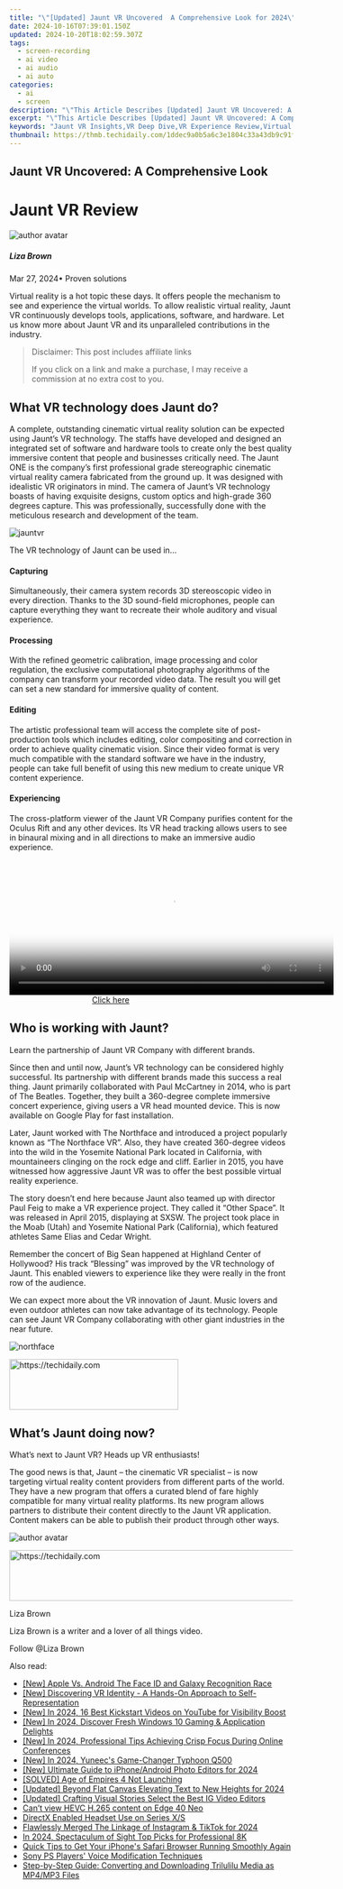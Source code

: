 ```yaml
---
title: "\"[Updated] Jaunt VR Uncovered  A Comprehensive Look for 2024\""
date: 2024-10-16T07:39:01.150Z
updated: 2024-10-20T18:02:59.307Z
tags: 
  - screen-recording
  - ai video
  - ai audio
  - ai auto
categories: 
  - ai
  - screen
description: "\"This Article Describes [Updated] Jaunt VR Uncovered: A Comprehensive Look for 2024\""
excerpt: "\"This Article Describes [Updated] Jaunt VR Uncovered: A Comprehensive Look for 2024\""
keywords: "Jaunt VR Insights,VR Deep Dive,VR Experience Review,Virtual Reality Explored,Journey Into VR,Unveiling Jaunt VR,Comprehensive VR Analysis"
thumbnail: https://thmb.techidaily.com/1ddec9a0b5a6c3e1804c33a43db9c91ffd9d92f92510209406429341a2fb6bc6.jpg
---
```


## Jaunt VR Uncovered: A Comprehensive Look

# Jaunt VR Review

![author avatar](https://lh5.googleusercontent.com/-AIMmjowaFs4/AAAAAAAAAAI/AAAAAAAAABc/Y5UmwDaI7HU/s250-c-k/photo.jpg)

##### Liza Brown

 Mar 27, 2024• Proven solutions

 Virtual reality is a hot topic these days. It offers people the mechanism to see and experience the virtual worlds. To allow realistic virtual reality, Jaunt VR continuously develops tools, applications, software, and hardware. Let us know more about Jaunt VR and its unparalleled contributions in the industry.

>  Disclaimer: This post includes affiliate links
>
>  If you click on a link and make a purchase, I may receive a commission at no extra cost to you.
>

## What VR technology does Jaunt do?

 A complete, outstanding cinematic virtual reality solution can be expected using Jaunt’s VR technology. The staffs have developed and designed an integrated set of software and hardware tools to create only the best quality immersive content that people and businesses critically need. The Jaunt ONE is the company’s first professional grade stereographic cinematic virtual reality camera fabricated from the ground up. It was designed with idealistic VR originators in mind. The camera of Jaunt’s VR technology boasts of having exquisite designs, custom optics and high-grade 360 degrees capture. This was professionally, successfully done with the meticulous research and development of the team.

![jauntvr](https://images.wondershare.com/filmora/resource/jauntvr.jpg
  )

 The VR technology of Jaunt can be used in…

#### Capturing

 Simultaneously, their camera system records 3D stereoscopic video in every direction. Thanks to the 3D sound-field microphones, people can capture everything they want to recreate their whole auditory and visual experience.

#### Processing

 With the refined geometric calibration, image processing and color regulation, the exclusive computational photography algorithms of the company can transform your recorded video data. The result you will get can set a new standard for immersive quality of content.

#### Editing

 The artistic professional team will access the complete site of post-production tools which includes editing, color compositing and correction in order to achieve quality cinematic vision. Since their video format is very much compatible with the standard software we have in the industry, people can take full benefit of using this new medium to create unique VR content experience.

#### Experiencing

 The cross-platform viewer of the Jaunt VR Company purifies content for the Oculus Rift and any other devices. Its VR head tracking allows users to see in binaural mixing and in all directions to make an immersive audio experience.

<!-- affiliate ads begin -->
<span id="1983473">
					<video width="576" height="240" style="cursor:pointer"
           poster="//a.impactradius-go.com/display-clicktoplayimage/1983473.png"
           onclick="if(!this.playClicked){this.play();this.setAttribute('controls',true);this.playClicked=true;}">
	   <source src="//a.impactradius-go.com/display-ad/22993-1983473">
	   <img src="//a.impactradius-go.com/display-clicktoplayimage/1983473.png" style="border: none; height: 100%; width: 100%; object-fit: contain">
	</video>
	<div style="width:360px;text-align:center"><a href="javascript:window.open(decodeURIComponent('https%3A%2F%2Fhomestyler.sjv.io%2Fc%2F5597632%2F1983473%2F22993'), '_blank');void(0);">Click here</a></div>
</span>
<img height="0" width="0" src="https://imp.pxf.io/i/5597632/1983473/22993" style="position:absolute;visibility:hidden;" border="0" />
<!-- affiliate ads end -->

## Who is working with Jaunt?

 Learn the partnership of Jaunt VR Company with different brands.

 Since then and until now, Jaunt’s VR technology can be considered highly successful. Its partnership with different brands made this success a real thing. Jaunt primarily collaborated with Paul McCartney in 2014, who is part of The Beatles. Together, they built a 360-degree complete immersive concert experience, giving users a VR head mounted device. This is now available on Google Play for fast installation.

 Later, Jaunt worked with The Northface and introduced a project popularly known as “The Northface VR”. Also, they have created 360-degree videos into the wild in the Yosemite National Park located in California, with mountaineers clinging on the rock edge and cliff. Earlier in 2015, you have witnessed how aggressive Jaunt VR was to offer the best possible virtual reality experience.

 The story doesn’t end here because Jaunt also teamed up with director Paul Feig to make a VR experience project. They called it “Other Space”. It was released in April 2015, displaying at SXSW. The project took place in the Moab (Utah) and Yosemite National Park (California), which featured athletes Same Elias and Cedar Wright.

 Remember the concert of Big Sean happened at Highland Center of Hollywood? His track “Blessing” was improved by the VR technology of Jaunt. This enabled viewers to experience like they were really in the front row of the audience.

 We can expect more about the VR innovation of Jaunt. Music lovers and even outdoor athletes can now take advantage of its technology. People can see Jaunt VR Company collaborating with other giant industries in the near future.

![northface]( https://images.wondershare.com/filmora/resource/northface.jpg
 )

<!-- affiliate ads begin -->
<a href="https://aligracehair.sjv.io/c/5597632/2047361/19272" target="_top" id="2047361">
  <img src="//a.impactradius-go.com/display-ad/19272-2047361" border="0" alt="https://techidaily.com" width="300" height="90"/>
</a>
<img height="0" width="0" src="https://aligracehair.sjv.io/i/5597632/2047361/19272" style="position:absolute;visibility:hidden;" border="0" />
<!-- affiliate ads end -->

## What’s Jaunt doing now?

 What’s next to Jaunt VR? Heads up VR enthusiasts!

 The good news is that, Jaunt – the cinematic VR specialist – is now targeting virtual reality content providers from different parts of the world. They have a new program that offers a curated blend of fare highly compatible for many virtual reality platforms. Its new program allows partners to distribute their content directly to the Jaunt VR application. Content makers can be able to publish their product through other ways.

![author avatar](https://lh5.googleusercontent.com/-AIMmjowaFs4/AAAAAAAAAAI/AAAAAAAAABc/Y5UmwDaI7HU/s250-c-k/photo.jpg)

<!-- affiliate ads begin -->
<a href="https://appsumo.8odi.net/c/5597632/2130885/7443" target="_top" id="2130885">
  <img src="//a.impactradius-go.com/display-ad/7443-2130885" border="0" alt="https://techidaily.com" width="600" height="90"/>
</a>
<img height="0" width="0" src="https://appsumo.8odi.net/i/5597632/2130885/7443" style="position:absolute;visibility:hidden;" border="0" />
<!-- affiliate ads end -->

Liza Brown

Liza Brown is a writer and a lover of all things video.

Follow @Liza Brown


<ins class="adsbygoogle"
     style="display:block"
     data-ad-format="autorelaxed"
     data-ad-client="ca-pub-7571918770474297"
     data-ad-slot="1223367746"></ins>



<ins class="adsbygoogle"
     style="display:block"
     data-ad-client="ca-pub-7571918770474297"
     data-ad-slot="8358498916"
     data-ad-format="auto"
     data-full-width-responsive="true"></ins>


<span class="atpl-alsoreadstyle">Also read:</span>
<div><ul>
<li><a href="https://fox-access.techidaily.com/new-apple-vs-android-the-face-id-and-galaxy-recognition-race/"><u>[New] Apple Vs. Android The Face ID and Galaxy Recognition Race</u></a></li>
<li><a href="https://fox-helps.techidaily.com/new-discovering-vr-identity-a-hands-on-approach-to-self-representation/"><u>[New] Discovering VR Identity - A Hands-On Approach to Self-Representation</u></a></li>
<li><a href="https://facebook-video-share.techidaily.com/new-in-2024-16-best-kickstart-videos-on-youtube-for-visibility-boost/"><u>[New] In 2024, 16 Best Kickstart Videos on YouTube for Visibility Boost</u></a></li>
<li><a href="https://fox-helps.techidaily.com/new-in-2024-discover-fresh-windows-10-gaming-and-application-delights/"><u>[New] In 2024, Discover Fresh Windows 10 Gaming & Application Delights</u></a></li>
<li><a href="https://screen-activity-recording.techidaily.com/new-in-2024-professional-tips-achieving-crisp-focus-during-online-conferences/"><u>[New] In 2024, Professional Tips Achieving Crisp Focus During Online Conferences</u></a></li>
<li><a href="https://fox-helps.techidaily.com/new-in-2024-yuneecs-game-changer-typhoon-q500/"><u>[New] In 2024, Yuneec's Game-Changer Typhoon Q500</u></a></li>
<li><a href="https://fox-helps.techidaily.com/new-ultimate-guide-to-iphoneandroid-photo-editors-for-2024/"><u>[New] Ultimate Guide to iPhone/Android Photo Editors for 2024</u></a></li>
<li><a href="https://win-blog.techidaily.com/solved-age-of-empires-4-not-launching/"><u>[SOLVED] Age of Empires 4 Not Launching</u></a></li>
<li><a href="https://fox-helps.techidaily.com/updated-beyond-flat-canvas-elevating-text-to-new-heights-for-2024/"><u>[Updated] Beyond Flat Canvas Elevating Text to New Heights for 2024</u></a></li>
<li><a href="https://instagram-videos.techidaily.com/updated-crafting-visual-stories-select-the-best-ig-video-editors/"><u>[Updated] Crafting Visual Stories Select the Best IG Video Editors</u></a></li>
<li><a href="https://phone-solutions.techidaily.com/can-t-view-hevc-h-265-content-on-edge-40-neo-by-aiseesoft-video-converter-play-hevc-video-on-android/"><u>Can’t view HEVC H.265 content on Edge 40 Neo</u></a></li>
<li><a href="https://games-able.techidaily.com/directx-enabled-headset-use-on-series-xs/"><u>DirectX Enabled Headset Use on Series X/S</u></a></li>
<li><a href="https://fox-helps.techidaily.com/flawlessly-merged-the-linkage-of-instagram-and-tiktok-for-2024/"><u>Flawlessly Merged The Linkage of Instagram & TikTok for 2024</u></a></li>
<li><a href="https://fox-helps.techidaily.com/in-2024-spectaculum-of-sight-top-picks-for-professional-8k/"><u>In 2024, Spectaculum of Sight Top Picks for Professional 8K</u></a></li>
<li><a href="https://fox-that.techidaily.com/quick-tips-to-get-your-iphones-safari-browser-running-smoothly-again/"><u>Quick Tips to Get Your iPhone's Safari Browser Running Smoothly Again</u></a></li>
<li><a href="https://fox-helps.techidaily.com/sony-ps-players-voice-modification-techniques/"><u>Sony PS Players' Voice Modification Techniques</u></a></li>
<li><a href="https://win-fantastic.techidaily.com/step-by-step-guide-converting-and-downloading-trilulilu-media-as-mp4mp3-files/"><u>Step-by-Step Guide: Converting and Downloading Trilulilu Media as MP4/MP3 Files</u></a></li>
</ul></div>

